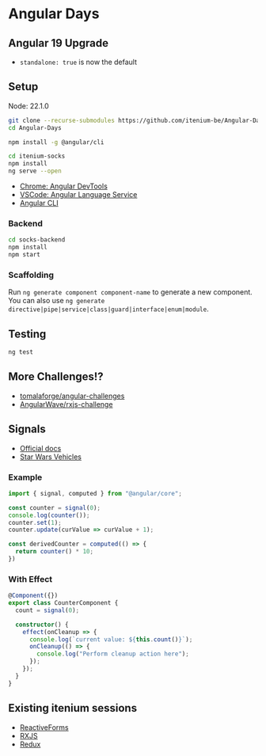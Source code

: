 Angular Days
============

## Angular 19 Upgrade

- `standalone: true` is now the default


## Setup

Node: 22.1.0

```sh
git clone --recurse-submodules https://github.com/itenium-be/Angular-Days
cd Angular-Days

npm install -g @angular/cli

cd itenium-socks
npm install
ng serve --open
```

- [Chrome: Angular DevTools](https://chrome.google.com/webstore/detail/angular-developer-tools/ienfalfjdbdpebioblfackkekamfmbnh)
- [VSCode: Angular Language Service](https://marketplace.visualstudio.com/items?itemName=Angular.ng-template)
- [Angular CLI](https://github.com/angular/angular-cli)


### Backend

```sh
cd socks-backend
npm install
npm start
```


### Scaffolding

Run `ng generate component component-name` to generate a new component. You can also use `ng generate directive|pipe|service|class|guard|interface|enum|module`.


## Testing

```sh
ng test
```


## More Challenges!?

- [tomalaforge/angular-challenges](https://github.com/tomalaforge/angular-challenges)
- [AngularWave/rxjs-challenge](https://github.com/AngularWave/rxjs-challenge)

## Signals

- [Official docs](https://angular.dev/guide/signals)
- [Star Wars Vehicles](https://github.com/DeborahK/Angular-Signals)

### Example

```ts
import { signal, computed } from "@angular/core";

const counter = signal(0);
console.log(counter());
counter.set(1);
counter.update(curValue => curValue + 1);

const derivedCounter = computed(() => {
  return counter() * 10;
})
```

### With Effect

```ts
@Component({})
export class CounterComponent {
  count = signal(0);

  constructor() {
    effect(onCleanup => {
      console.log(`current value: ${this.count()}`);
      onCleanup(() => {
        console.log("Perform cleanup action here");
      });
    });
  }
}
```


## Existing itenium sessions

- [ReactiveForms](https://github.com/itenium-be/angular-reactive-forms)
- [RXJS](https://github.com/itenium-be/RXJS)
- [Redux](https://github.com/itenium-be/Redux)
